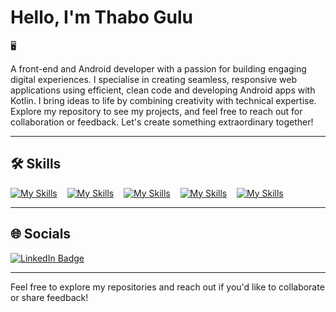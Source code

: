 # Hello, I'm Thabo Gulu

🖥️

A front-end and Android developer with a passion for building engaging digital experiences. I specialise in creating seamless, responsive web applications using efficient, clean code and developing Android apps with Kotlin. I bring ideas to life by combining creativity with technical expertise. Explore my repository to see my projects, and feel free to reach out for collaboration or feedback. Let's create something extraordinary together!

---

## 🛠️ Skills

[![My Skills](https://skillicons.dev/icons?i=js,kotlin)](https://skillicons.dev) &nbsp;&nbsp; [![My Skills](https://skillicons.dev/icons?i=react,tailwind)](https://skillicons.dev) &nbsp;&nbsp; [![My Skills](https://skillicons.dev/icons?i=java,python)](https://skillicons.dev) &nbsp;&nbsp; [![My Skills](https://skillicons.dev/icons?i=c,cpp)](https://skillicons.dev) &nbsp;&nbsp; [![My Skills](https://skillicons.dev/icons?i=html,css)](https://skillicons.dev)

---

## 🌐 Socials

<div id="badges">
  <a href="https://www.linkedin.com/in/thabo-gulu/">
    <img src="https://img.shields.io/badge/LinkedIn-blue?style=for-the-badge&logo=linkedin&logoColor=white" alt="LinkedIn Badge"/>
  </a>
</div>

---

Feel free to explore my repositories and reach out if you'd like to collaborate or share feedback!
